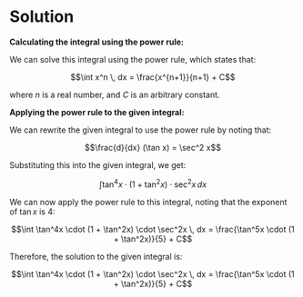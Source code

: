 
# Solution

**Calculating the integral using the power rule:**

We can solve this integral using the power rule, which states that:

$$\int x^n \, dx = \frac{x^{n+1}}{n+1} + C$$

where $n$ is a real number, and $C$ is an arbitrary constant.

**Applying the power rule to the given integral:**

We can rewrite the given integral to use the power rule by noting that:

$$\frac{d}{dx} (\tan x) = \sec^2 x$$

Substituting this into the given integral, we get:

$$\int \tan^4x \cdot (1 + \tan^2x) \cdot \sec^2x \, dx$$

We can now apply the power rule to this integral, noting that the exponent of $\tan x$ is 4:

$$\int \tan^4x \cdot (1 + \tan^2x) \cdot \sec^2x \, dx = \frac{\tan^5x \cdot (1 + \tan^2x)}{5} + C$$

Therefore, the solution to the given integral is:

$$\int \tan^4x \cdot (1 + \tan^2x) \cdot \sec^2x \, dx = \frac{\tan^5x \cdot (1 + \tan^2x)}{5} + C$$